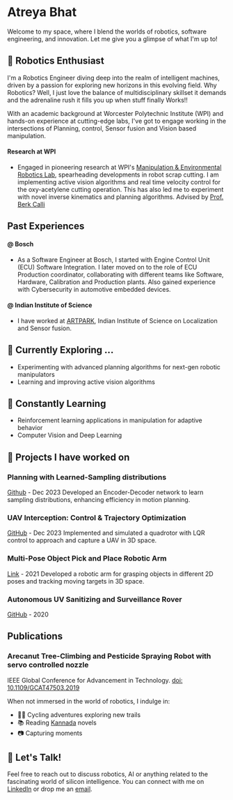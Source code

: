 # Atreya Bhat

Welcome to my space, where I blend the worlds of robotics, software engineering, and innovation. Let me give you a glimpse of what I'm up to!

## 🤖 Robotics Enthusiast
I'm a Robotics Engineer diving deep into the realm of intelligent machines, driven by a passion for exploring new horizons in this evolving field. 
Why Robotics? Well, I just love the balance of multidisciplinary skillset it demands and the adrenaline rush it fills you up when stuff finally Works!! 

With an academic background at Worcester Polytechnic Institute (WPI) and hands-on experience at cutting-edge labs, I've got to engage working in the intersections of Planning, control, Sensor fusion and Vision based manipulation. 

#### Research at WPI
- Engaged in pioneering research at WPI's [Manipulation & Environmental Robotics Lab](https://wp.wpi.edu/merlab/), spearheading developments in robot scrap cutting. I am implementing active vision algorithms and real time velocity control for the oxy-acetylene cutting operation. This has also led me to experiment with novel inverse kinematics and planning algorithms. Advised by [Prof. Berk Calli](https://berkcalli.com/)

## Past Experiences 

#### @ Bosch
- As a Software Engineer at Bosch, I started with Engine Control Unit (ECU) Software Integration. I later moved on to the role of ECU Production coordinator, collaborating with different teams like Software, Hardware, Calibration and Production plants. Also gained experience with Cybersecurity in automotive embedded devices.

#### @ Indian Institute of Science
- I have worked at [ARTPARK](https://artpark.in/), Indian Institute of Science on Localization and Sensor fusion.

## 🔭 Currently Exploring ...
- Experimenting with advanced planning algorithms for next-gen robotic manipulators
- Learning and improving active vision algorithms


## 🌱 Constantly Learning
- Reinforcement learning applications in manipulation for adaptive behavior
- Computer Vision and Deep Learning


## 🔬 Projects I have worked on

### Planning with Learned-Sampling distributions
[Github](https://github.com/atreyabhat/LearnedSampling_CVAE/tree/main) - Dec 2023
Developed an Encoder-Decoder network to learn sampling distributions, enhancing efficiency in motion planning.

### UAV Interception: Control & Trajectory Optimization
[GitHub](https://github.com/atreyabhat/UAV-Interception) - Dec 2023
Implemented and simulated a quadrotor with LQR control to approach and capture a UAV in 3D space.

### Multi-Pose Object Pick and Place Robotic Arm
[Link](https://drive.google.com/file/d/1LRGVmkzXYezZlSfqbuO5ebVDnbXRpKTM/view?usp=sharing) - 2021
Developed a robotic arm for grasping objects in different 2D poses and tracking moving targets in 3D space.

### Autonomous UV Sanitizing and Surveillance Rover
[GitHub](https://github.com/atreyabhat/Aruco-Detector-and-Follower/tree/main) - 2020


## Publications

### Arecanut Tree-Climbing and Pesticide Spraying Robot with servo controlled nozzle
IEEE Global Conference for Advancement in Technology. [doi: 10.1109/GCAT47503.2019](https://doi.org/10.1109/GCAT47503.2019.8978452)


When not immersed in the world of robotics, I indulge in:
- 🚴‍♂️ Cycling adventures exploring new trails
- 📚 Reading [Kannada](https://en.wikipedia.org/wiki/Kannada) novels
- 📷 Capturing moments

## 💬 Let's Talk!
Feel free to reach out to discuss robotics, AI or anything related to the fascinating world of silicon intelligence. 
You can connect with me on [LinkedIn](https://linkedin.com/in/atreya-bhat) or drop me an [email](mailto:agbhat@wpi.edu).

<!-- Feel free to add more sections, projects, or details as per your liking! -->
